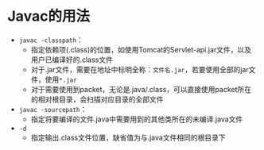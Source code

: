 # Javac的用法
- `javac -classpath`：
   - 指定依赖项(.class)的位置，如使用Tomcat的Servlet-api.jar文件，以及用户已编译好的.class文件
   - 对于.jar文件，需要在地址中标明全称：`文件名.jar`，若要使用全部的jar文件，使用`*.jar`
   -  对于需要使用到packet，无论是.java/.class，可以直接使用packet所在的相对根目录，会扫描对应目录的全部文件
- `javac -sourcepath`：
   - 指定将要编译的文件.java中需要用到的其他类所在的未编译.java文件
- `-d`
   - 指定输出.class文件位置，缺省值为与.java文件相同的根目录下